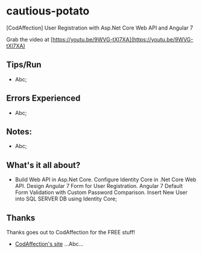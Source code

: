 # cautious-potato
[CodAffection] User Registration with Asp.Net Core Web API and Angular 7

Grab the video at [https://youtu.be/9WVG-tXl7XA](https://youtu.be/9WVG-tXl7XA)

## Tips/Run

* Abc;

## Errors Experienced

* Abc;

## Notes:

* Abc;

## What's it all about?

* Build Web API in Asp.Net Core. Configure Identity Core in .Net Core Web API. Design Angular 7 Form for User Registration. Angular 7 Default Form Validation with Custom Password Comparison. Insert New User into SQL SERVER DB using Identity Core;

## Thanks

Thanks goes out to CodAffection for the FREE stuff!

* [CodAffection's site](https://www.codaffection.com/) ...Abc...
